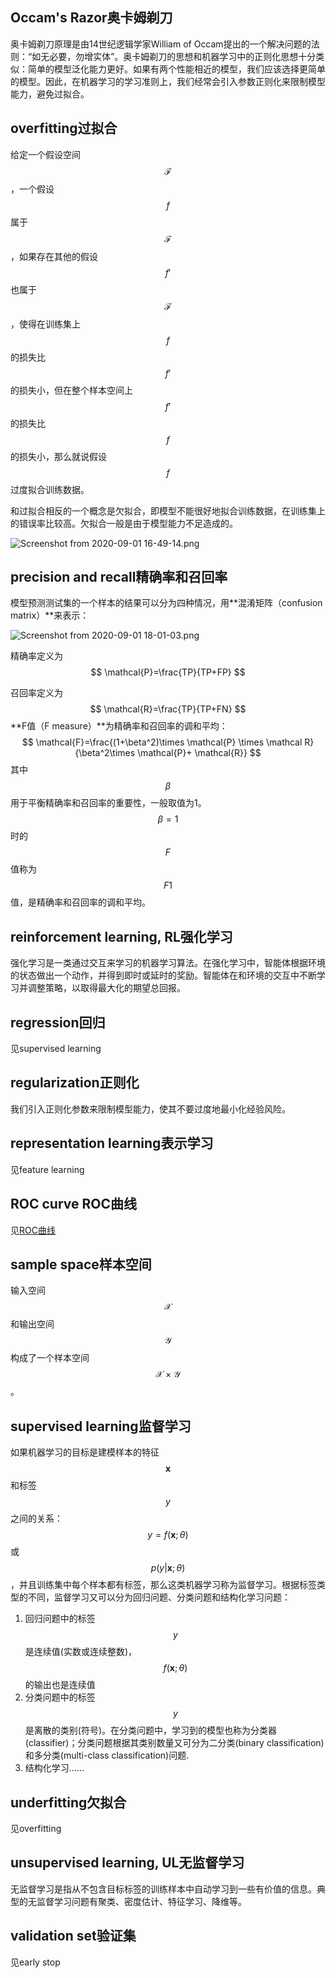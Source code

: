 ## Occam's Razor奥卡姆剃刀

奥卡姆剃刀原理是由14世纪逻辑学家William of Occam提出的一个解决问题的法则：“如无必要，勿增实体”。奥卡姆剃刀的思想和机器学习中的正则化思想十分类似：简单的模型泛化能力更好。如果有两个性能相近的模型，我们应该选择更简单的模型。因此，在机器学习的学习准则上，我们经常会引入参数正则化来限制模型能力，避免过拟合。



## overfitting过拟合

给定一个假设空间$$\mathcal{F}$$，一个假设$$f$$属于$$\mathcal{F}$$，如果存在其他的假设$$f′$$也属于$$\mathcal{F}$$，使得在训练集上$$f$$的损失比$$f′$$的损失小，但在整个样本空间上$$f′$$的损失比$$f$$的损失小，那么就说假设$$f$$过度拟合训练数据。

和过拟合相反的一个概念是欠拟合，即模型不能很好地拟合训练数据，在训练集上的错误率比较高。欠拟合一般是由于模型能力不足造成的。

![Screenshot from 2020-09-01 16-49-14.png](https://i.loli.net/2020/09/01/Lm9NMzw7JC1gRrT.png)



## precision and recall精确率和召回率

模型预测测试集的一个样本的结果可以分为四种情况，用**混淆矩阵（confusion matrix）**来表示：

![Screenshot from 2020-09-01 18-01-03.png](https://i.loli.net/2020/09/01/KjRt9NuwCUocJ71.png)

精确率定义为
$$
\mathcal{P}=\frac{TP}{TP+FP}
$$

召回率定义为
$$
\mathcal{R}=\frac{TP}{TP+FN}
$$
**F值（F measure）**为精确率和召回率的调和平均：
$$
\mathcal{F}=\frac{(1+\beta^2)\times \mathcal{P} \times \mathcal R}{\beta^2\times \mathcal{P}+ \mathcal{R}}
$$
其中$$β$$用于平衡精确率和召回率的重要性，一般取值为1。$$β = 1$$时的$$F$$值称为$$F1$$值，是精确率和召回率的调和平均。




## reinforcement learning, RL强化学习

强化学习是一类通过交互来学习的机器学习算法。在强化学习中，智能体根据环境的状态做出一个动作，并得到即时或延时的奖励。智能体在和环境的交互中不断学习并调整策略，以取得最大化的期望总回报。



## regression回归

见supervised learning



## regularization正则化

我们引入正则化参数来限制模型能力，使其不要过度地最小化经验风险。



## representation learning表示学习

见feature learning



## ROC curve ROC曲线

见[ROC曲线](https://zh.wikipedia.org/wiki/ROC%E6%9B%B2%E7%BA%BF)



## sample space样本空间

输入空间$$\mathcal{X}$$和输出空间$$\mathcal{Y}$$构成了一个样本空间$$\mathcal{X}\times \mathcal{Y}$$。



## supervised learning监督学习

如果机器学习的目标是建模样本的特征$$\boldsymbol x$$和标签$$y$$之间的关系：$$y=f(\boldsymbol x; θ)$$或$$p(y|\boldsymbol x; θ)$$，并且训练集中每个样本都有标签，那么这类机器学习称为监督学习。根据标签类型的不同，监督学习又可以分为回归问题、分类问题和结构化学习问题：

1. 回归问题中的标签$$y$$是连续值(实数或连续整数)，$$f(\boldsymbol x; θ)$$的输出也是连续值
2. 分类问题中的标签$$y$$是离散的类别(符号)。在分类问题中，学习到的模型也称为分类器(classifier)；分类问题根据其类别数量又可分为二分类(binary classification)和多分类(multi-class classification)问题.
3. 结构化学习……



## underfitting欠拟合

见overfitting



## unsupervised learning, UL无监督学习

无监督学习是指从不包含目标标签的训练样本中自动学习到一些有价值的信息。典型的无监督学习问题有聚类、密度估计、特征学习、降维等。



## validation set验证集

见early stop

